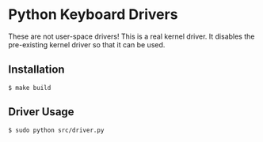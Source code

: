# Python Keyboard Drivers
These are not user-space drivers! This is a real kernel driver. It disables
the pre-existing kernel driver so that it can be used.

## Installation
```shell
$ make build
```

## Driver Usage
```shell
$ sudo python src/driver.py
```
